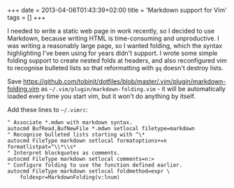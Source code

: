 +++
date = 2013-04-06T01:43:39+02:00
title = 'Markdown support for Vim'
tags = []
+++

I needed to write a static web page in work recently, so I decided to use
Markdown, because writing HTML is time-consuming and unproductive.  I was
writing a reasonably large page, so I wanted folding, which the syntax
highlighting I've been using for years didn't support.  I wrote some simple
folding support to create nested folds at headers, and also reconfigured vim to
recognise bulleted lists so that reformatting with `gq` doesn't destroy lists.

Save
<https://github.com/tobinjt/dotfiles/blob/master/.vim/plugin/markdown-folding.vim>
as `~/.vim/plugin/markdown-folding.vim` - it will be automatically loaded every
time you start vim, but it won't do anything by itself.

Add these lines to `~/.vimrc`:

```vim
" Associate *.mdwn with markdown syntax.
autocmd BufRead,BufNewFile *.mdwn setlocal filetype=markdown
" Recognise bulleted lists starting with ^\*
autocmd FileType markdown setlocal formatoptions+=n formatlistpat=^\\*\\s*
" Interpret blockquotes as comments.
autocmd FileType markdown setlocal comments=n:>
" Configure folding to use the function defined earlier.
autocmd FileType markdown setlocal foldmethod=expr \
    foldexpr=MarkdownFolding(v:lnum)
```
